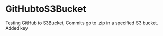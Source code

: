 # GitHubtoS3Bucket
Testing GitHub to S3Bucket, Commits go to .zip in a specified S3 bucket.
Added key
